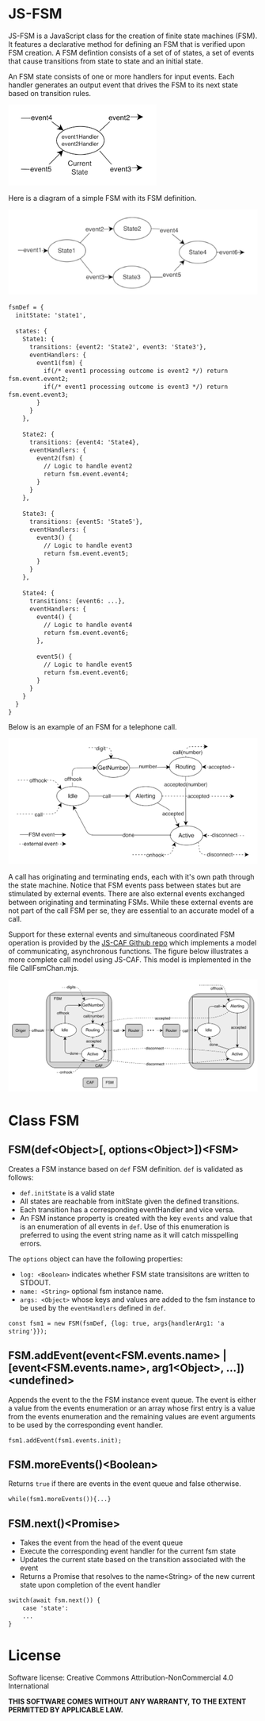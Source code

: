 # JS-FSM

JS-FSM is a JavaScript class for the creation of finite state machines (FSM). It features a declarative method for defining an FSM that is verified upon FSM creation. A FSM defintion consists of a set of of states, a set of events that cause transitions from state to state and an initial state.

An FSM state consists of one or more handlers for input events. Each handler generates an output event that drives the FSM to its next state based on transition rules.

![](State-300px.png)

Here is a diagram of a simple FSM with its FSM definition.

![](FSM-600px.png)

```
fsmDef = {
  initState: 'state1',

  states: {
    State1: {
      transitions: {event2: 'State2', event3: 'State3'},
      eventHandlers: {
        event1(fsm) {
          if(/* event1 processing outcome is event2 */) return fsm.event.event2;
          if(/* event1 processing outcome is event3 */) return fsm.event.event3;
        }
      }
    },

    State2: {
      transitions: {event4: 'State4},
      eventHandlers: {
        event2(fsm) {
          // Logic to handle event2
          return fsm.event.event4;
        }
      }
    },

    State3: {
      transitions: {event5: 'State5'},
      eventHandlers: {
        event3() {
          // Logic to handle event3
          return fsm.event.event5;
        }
      }
    },

    State4: {
      transitions: {event6: ...},
      eventHandlers: {
        event4() {
          // Logic to handle event4
          return fsm.event.event6;
        },

        event5() {
          // Logic to handle event5
          return fsm.event.event6;
        }
      }
    }
  }
}
```

Below is an example of an FSM for a telephone call. 

![](CallFSM.png)

A call has originating and terminating ends, each with it's own path through the state machine. Notice that FSM events pass between states but are stimulated by external events. There are also external events exchanged between originating and terminating FSMs. While these external events are not part of the call FSM per se, they are essential to an accurate model of a call.

Support for these external events and simultaneous coordinated FSM operation is provided by the [JS-CAF Github repo](https://github.com/boblund/js-caf) which implements a model of communicating, asynchronous functions. The figure below illustrates a more complete call model using JS-CAF. This model is implemented in the file CallFsmChan.mjs.

![](CallCAF.png)

# Class FSM

## FSM(def\<Object\>[, options\<Object\>])\<FSM\>

Creates a FSM instance based on ```def``` FSM definition. ```def``` is validated as follows:

- ```def.initState``` is a valid state
- All states are reachable from initState given the defined transitions.
- Each transition has a corresponding eventHandler and vice versa.
- An FSM instance property is created with the key ```events``` and value that is an enumeration of all events in ```def```. Use of this enumeration is preferred to using the event string name as it will catch misspelling errors.

The ```options``` object can have the following properties:
- ```log: <Boolean>``` indicates whether FSM state transisitons are written to STDOUT.
- ```name: <String>``` optional fsm instance name.
- ```args: <Object>``` whose keys and values are added to the fsm instance to be used by the ```eventHandlers``` defined in ```def```.

```
const fsm1 = new FSM(fsmDef, {log: true, args{handlerArg1: 'a string'}});
```

## FSM.addEvent(event\<FSM.events.name\> | [event\<FSM.events.name\>, arg1\<Object\>, ...])\<undefined\>

Appends the event to the the FSM instance event queue. The event is either a value from the events enumeration or an array whose first entry is a value from the events enumeration and the remaining values are event arguments to be used by the corresponding event handler.

```
fsm1.addEvent(fsm1.events.init);
```

## FSM.moreEvents()\<Boolean\>

Returns ```true``` if there are events in the event queue and false otherwise.

```
while(fsm1.moreEvents()){...}
```

## FSM.next()\<Promise\>

- Takes the event from the head of the event queue
- Execute the corresponding event handler for the current fsm state
- Updates the current state based on the transition associated with the event
- Returns a Promise that resolves to the name\<String\> of the new current state upon completion of the event handler

```
switch(await fsm.next()) {
	case 'state':
	...
}
```

# License

Software license: Creative Commons Attribution-NonCommercial 4.0 International

**THIS SOFTWARE COMES WITHOUT ANY WARRANTY, TO THE EXTENT PERMITTED BY APPLICABLE LAW.**
